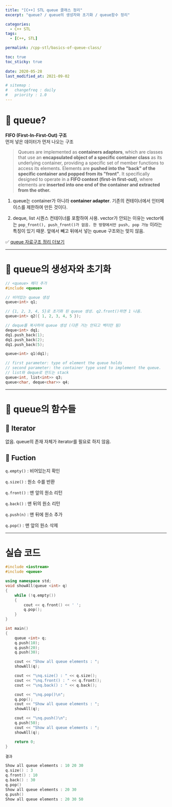 ```yaml
---
title: "[C++] STL queue 클래스 정리"
excerpt: "queue? / queue의 생성자와 초기화 / queue함수 정리"

categories:
  - C++ STL
tags:
  - [C++, STL]

permalink: /cpp-stl/basics-of-queue-class/

toc: true
toc_sticky: true
 
date: 2020-05-28
last_modified_at: 2021-09-02

# sitemap :
#   changefreq : daily
#   priority : 1.0
---
```


# 🦥 queue?
**FIFO (First-In-First-Out) 구조**<br>
먼저 넣은 데이터가 먼저 나오는 구조

> Queues are implemented as **containers adaptors**, which are classes that use an **encapsulated object of a specific container class** as its underlying container, providing a specific set of member functions to access its elements. Elements are **pushed into the "back" of the specific container and popped from its "front"**. It  specifically designed to operate in a **FIFO context (first-in first-out)**, where elements are **inserted into one end of the container and extracted from the other.**

1. queue는 container가 아니라 **container adapter**. 기존의 컨테이너에서 인터페이스를 제한하여 만든 것이다.

2. deque, list 시퀀스 컨테이너를 포함하여 사용. vector가 안되는 이유는 vector에는 `pop_front(), push_front()가 없음. 한 방향에서만 push, pop 가능` 이라는 특징이 있기 때문. 앞에서 빼고 뒤에서 넣는 queue 구조와는 맞지 않음.

✅ [queue 자료구조 정리 더보기](https://choiiis.github.io/data-structure/basics-of-stack-queue-and-deque/)

---
# 🦥 queue의 생성자와 초기화
```cpp
// <queue> 헤더 추가
#include <queue>
``` 
  
```cpp
// 비어있는 queue 생성
queue<int> q1;
```
  
```cpp
// {1, 2, 3, 4, 5}로 초기화 된 queue 생성. q2.front()하면 1 나옴.
queue<int> q2({ 1, 2, 3, 4, 5 });
``` 
  
```cpp
// deque를 복사하여 queue 생성 (다른 거는 안되고 벡터만 됨)
deque<int> dq1;
dq1.push_back(1);
dq1.push_back(2);
dq1.push_back(5);

queue<int> q1(dq1);
```

```cpp 
// first parameter: type of element the queue holds
// second parameter: the container type used to implement the queue.
// list와 deque로 만드는 stack
queue<int, list<int>> q3;
queue<char, deque<char>> q4;
```

---
# 🦥 queue의 함수들
## 🌴 Iterator
없음. queue의 존재 자체가 iterator를 필요로 하지 않음.

## 🌴 Fuction
``q.empty()`` : 비어있는지 확인
  
``q.size()`` : 원소 수를 반환

``q.front()`` : 맨 앞의 원소 리턴
  
``q.back()`` : 맨 뒤의 원소 리턴
  
``q.push(n)`` : 맨 뒤에 원소 추가
  
``q.pop()`` : 맨 앞의 원소 삭제

---
# 실습 코드
```cpp
#include <iostream> 
#include <queue> 

using namespace std;
void showAll(queue <int> q)
{
    while (!q.empty())
    {
        cout << q.front() << ' ';
        q.pop();
    }
}

int main()
{
    queue <int> q;
    q.push(10);
    q.push(20);
    q.push(30);

    cout << "Show all queue elements : ";
    showAll(q);

    cout << "\nq.size() : " << q.size();
    cout << "\nq.front() : " << q.front();
    cout << "\nq.back() : " << q.back();

    cout << "\nq.pop()\n";
    q.pop();
    cout << "Show all queue elements : ";
    showAll(q);

    cout << "\nq.push()\n";
    q.push(50);
    cout << "Show all queue elements : ";
    showAll(q);

    return 0;
}
```
`결과`
```cpp
Show all queue elements : 10 20 30
q.size() : 3
q.front() : 10
q.back() : 30
q.pop()
Show all queue elements : 20 30
q.push()
Show all queue elements : 20 30 50
```
